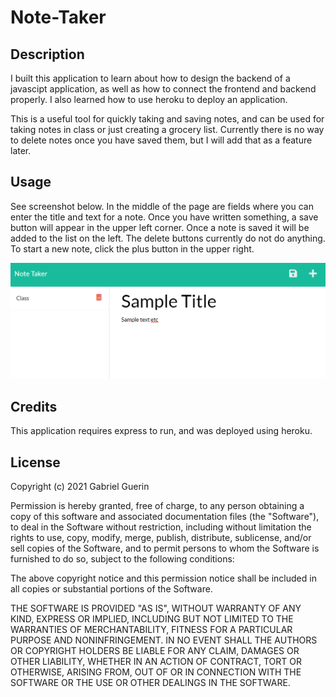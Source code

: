 # Note-Taker

## Description
I built this application to learn about how to design the backend of a javascipt application, as well as how to connect the frontend and backend properly. I also learned how to use heroku to deploy an application. 

This is a useful tool for quickly taking and saving notes, and can be used for taking notes in class or just creating a grocery list. Currently there is no way to delete notes once you have saved them, but I will add that as a feature later.

## Usage
See screenshot below. In the middle of the page are fields where you can enter the title and text for a note. Once you have written something, a save button will appear in the upper left corner. Once a note is saved it will be added to the list on the left. The delete buttons currently do not do anything. To start a new note, click the plus button in the upper right.

![A screenshot showing a sample note.](images/note-taker-screenshot.png)
   
## Credits
This application requires express to run, and was deployed using heroku.

## License
Copyright (c) 2021 Gabriel Guerin

Permission is hereby granted, free of charge, to any person obtaining a copy of this software and associated documentation files (the "Software"), to deal in the Software without restriction, including without limitation the rights to use, copy, modify, merge, publish, distribute, sublicense, and/or sell copies of the Software, and to permit persons to whom the Software is furnished to do so, subject to the following conditions:

The above copyright notice and this permission notice shall be included in all copies or substantial portions of the Software.

THE SOFTWARE IS PROVIDED "AS IS", WITHOUT WARRANTY OF ANY KIND, EXPRESS OR IMPLIED, INCLUDING BUT NOT LIMITED TO THE WARRANTIES OF MERCHANTABILITY, FITNESS FOR A PARTICULAR PURPOSE AND NONINFRINGEMENT. IN NO EVENT SHALL THE AUTHORS OR COPYRIGHT HOLDERS BE LIABLE FOR ANY CLAIM, DAMAGES OR OTHER LIABILITY, WHETHER IN AN ACTION OF CONTRACT, TORT OR OTHERWISE, ARISING FROM, OUT OF OR IN CONNECTION WITH THE SOFTWARE OR THE USE OR OTHER DEALINGS IN THE SOFTWARE.

